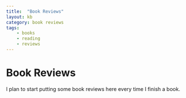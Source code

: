 ```yaml
---
title:  "Book Reviews"
layout: kb
category: book reviews
tags:
    - books
    - reading
    - reviews
---
```

# Book Reviews

I plan to start putting some book reviews here every time I finish a book.